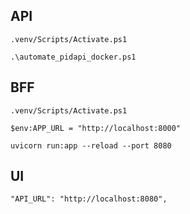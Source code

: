## API
```text
.venv/Scripts/Activate.ps1
```

```text
.\automate_pidapi_docker.ps1
```

## BFF
```text
.venv/Scripts/Activate.ps1
```

```text
$env:APP_URL = "http://localhost:8000"
```

```text
uvicorn run:app --reload --port 8080
```

## UI

```text
"API_URL": "http://localhost:8080",
```
